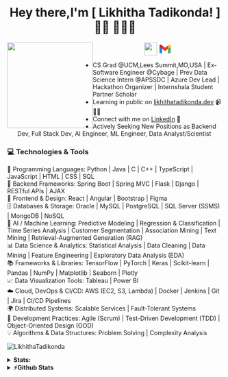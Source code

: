 <h1 align="center">Hey there,I'm [ Likhitha Tadikonda! ]👋🏾 👩🏾‍💻</h1>

 <a href="https://github.com/sponsors/M0nica"><img align="left" width="200" height="200" src="https://github.com/M0nica/M0nica/blob/main/octomonica/m0nica-octocat-rotating.gif?raw=true"></a>
<p align="center">
<a href="https://www.linkedin.com/in/likhithaaa/" target="blank"><img align="center" src="https://raw.githubusercontent.com/rahuldkjain/github-profile-readme-generator/master/src/images/icons/Social/linked-in-alt.svg" height="30" width="30" /></a>
<a href="mailto:likhithatadikonda19@gmail.com" target="blank">
  <img align="center" src="https://raw.githubusercontent.com/rahuldkjain/github-profile-readme-generator/master/src/images/icons/Social/gmail.svg" height="30" width="30" />
</a>


</p>

-  CS Grad @UCM,Lees Summit,MO,USA | Ex-Software Engineer @Cybage | Prev Data Science Intern @APSSDC | Azure Dev Lead | Hackathon Organizer | Internshala Student Partner Scholar <br>
-  Learning in public on <a href="https://dev.to/likhithatadikonda">likhithatadikonda.dev</a> 📹 ✍🏾<br>
-  Connect with me on <a href="https://www.linkedin.com/in/likhitha-tadikonda-4351511a4/">LinkedIn</a> 💼<br>
-  Actively Seeking New Positions as Backend Dev, Full Stack Dev, AI Engineer, ML Engineer, Data Analyst/Scientist
 
<h3 align="left">💻 Technologies & Tools</h3>
<p align="left">

🧠 Programming Languages: Python | Java | C | C++ | TypeScript | JavaScript | HTML | CSS | SQL <br>
🧩 Backend Frameworks: Spring Boot | Spring MVC | Flask | Django | RESTful APIs | AJAX <br>
🎨 Frontend & Design: React | Angular | Bootstrap | Figma <br> 
🗄️ Databases & Storage: Oracle | MySQL | PostgreSQL | SQL Server (SSMS) | MongoDB | NoSQL <br>
🤖 AI / Machine Learning: Predictive Modeling | Regression & Classification | Time Series Analysis | Customer Segmentation | Association Mining | Text Mining | Retrieval-Augmented Generation (RAG) <br>
📊 Data Science & Analytics: Statistical Analysis | Data Cleaning | Data Mining | Feature Engineering | Exploratory Data Analysis (EDA) <br>
📚 Frameworks & Libraries: TensorFlow | PyTorch | Keras | Scikit-learn | Pandas | NumPy | Matplotlib | Seaborn | Plotly <br>
📈 Data Visualization Tools: Tableau | Power BI <br>
☁️ Cloud, DevOps & CI/CD: AWS (EC2, S3, Lambda) | Docker | Jenkins | Git | Jira | CI/CD Pipelines <br>
🌍 Distributed Systems: Scalable Services | Fault-Tolerant Systems <br>
🧭 Development Practices: Agile (Scrum) | Test-Driven Development (TDD) | Object-Oriented Design (OOD) <br>
💡 Algorithms & Data Structures: Problem Solving | Complexity Analysis  <br>
   </p>

<p align="left"> <img src="https://komarev.com/ghpvc/?username=LikhithaTadikonda&color=green&label=Profile Views&style=plastic" alt="LikhithaTadikonda" /> </p>

<details>	
   <summary><b>Stats:</b></summary>
   <p><img align="left" src="https://github-readme-stats.vercel.app/api/top-langs?username=likhithatadikonda&show_icons=true&locale=en&layout=compact" alt="likhithatadikonda" />    </p>
 </details>

<details>	
  <summary><b>⚡Github Stats</b></summary>
  <p>&nbsp;<img align="center" src="https://github-readme-stats.vercel.app/api?username=likhithatadikonda&show_icons=true&locale=en" alt="likhithatadikonda" /></p><br>
<p><img align="left" src="https://github-readme-streak-stats.herokuapp.com/?user=likhithatadikonda&" alt="likhithatadikonda" /></p></details>


